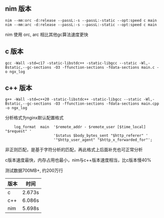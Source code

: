 ## nim 版本

```
nim --mm:orc -d:release --passL:-s --passL:-static --opt:speed c main
nim --mm:arc -d:release --passL:-s --passL:-static --opt:speed c main
```

nim 使用 orc, arc 相比其他gc算法速度更快


## c 版本

```
gcc -Wall -std=c17 -static-libstdc++ -static-libgcc --static -Wl,-Bstatic,--gc-sections -O3 -ffunction-sections -fdata-sections main.c -o ngx_log
```


## c++ 版本

```
g++ -Wall -std=c++20 -static-libstdc++ -static-libgcc --static -Wl,-Bstatic,--gc-sections -O3 -ffunction-sections -fdata-sections main.cpp -o ngx_log

```

分析格式为nginx默认配置格式
```
    log_format  main  '$remote_addr - $remote_user [$time_local] "$request" '
                      '$status $body_bytes_sent "$http_referer" '
                      '"$http_user_agent" "$http_x_forwarded_for"';

```

非正则匹配，是基于字符分析的匹配，再此格式上后面补充也可正常分析

c版本速度最快，内存占用也最小，nim与c++版本速度相当，比c版本慢40%

测试数据700MB+, 约200万行

| 版本  | 时间  |
| ------ | ------   |
| c     | 2.673s    |
| c++   | 6.086s    |
| nim   | 5.698s    |




